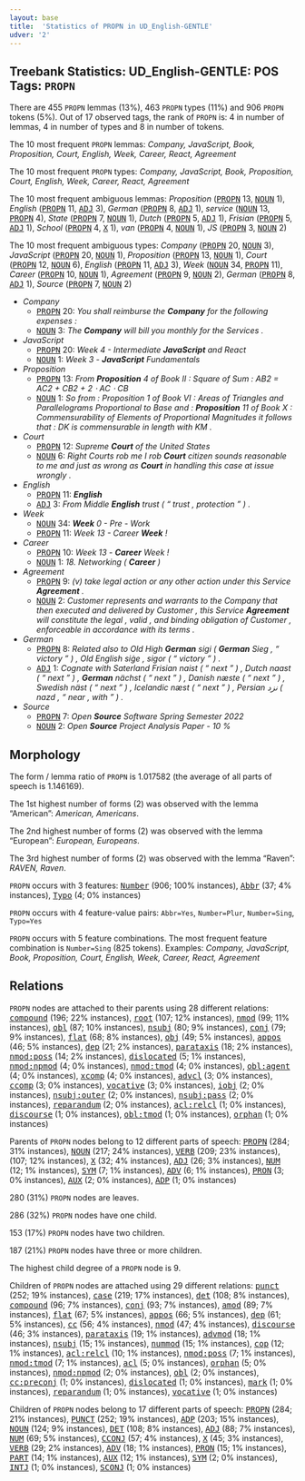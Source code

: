 ```yaml
---
layout: base
title:  'Statistics of PROPN in UD_English-GENTLE'
udver: '2'
---
```


## Treebank Statistics: UD_English-GENTLE: POS Tags: `PROPN`

There are 455 `PROPN` lemmas (13%), 463 `PROPN` types (11%) and 906 `PROPN` tokens (5%).
Out of 17 observed tags, the rank of `PROPN` is: 4 in number of lemmas, 4 in number of types and 8 in number of tokens.

The 10 most frequent `PROPN` lemmas: <em>Company, JavaScript, Book, Proposition, Court, English, Week, Career, React, Agreement</em>

The 10 most frequent `PROPN` types:  <em>Company, JavaScript, Book, Proposition, Court, English, Week, Career, React, Agreement</em>

The 10 most frequent ambiguous lemmas: <em>Proposition</em> (<tt><a href="en_gentle-pos-PROPN.html">PROPN</a></tt> 13, <tt><a href="en_gentle-pos-NOUN.html">NOUN</a></tt> 1), <em>English</em> (<tt><a href="en_gentle-pos-PROPN.html">PROPN</a></tt> 11, <tt><a href="en_gentle-pos-ADJ.html">ADJ</a></tt> 3), <em>German</em> (<tt><a href="en_gentle-pos-PROPN.html">PROPN</a></tt> 8, <tt><a href="en_gentle-pos-ADJ.html">ADJ</a></tt> 1), <em>service</em> (<tt><a href="en_gentle-pos-NOUN.html">NOUN</a></tt> 13, <tt><a href="en_gentle-pos-PROPN.html">PROPN</a></tt> 4), <em>State</em> (<tt><a href="en_gentle-pos-PROPN.html">PROPN</a></tt> 7, <tt><a href="en_gentle-pos-NOUN.html">NOUN</a></tt> 1), <em>Dutch</em> (<tt><a href="en_gentle-pos-PROPN.html">PROPN</a></tt> 5, <tt><a href="en_gentle-pos-ADJ.html">ADJ</a></tt> 1), <em>Frisian</em> (<tt><a href="en_gentle-pos-PROPN.html">PROPN</a></tt> 5, <tt><a href="en_gentle-pos-ADJ.html">ADJ</a></tt> 1), <em>School</em> (<tt><a href="en_gentle-pos-PROPN.html">PROPN</a></tt> 4, <tt><a href="en_gentle-pos-X.html">X</a></tt> 1), <em>van</em> (<tt><a href="en_gentle-pos-PROPN.html">PROPN</a></tt> 4, <tt><a href="en_gentle-pos-NOUN.html">NOUN</a></tt> 1), <em>JS</em> (<tt><a href="en_gentle-pos-PROPN.html">PROPN</a></tt> 3, <tt><a href="en_gentle-pos-NOUN.html">NOUN</a></tt> 2)

The 10 most frequent ambiguous types:  <em>Company</em> (<tt><a href="en_gentle-pos-PROPN.html">PROPN</a></tt> 20, <tt><a href="en_gentle-pos-NOUN.html">NOUN</a></tt> 3), <em>JavaScript</em> (<tt><a href="en_gentle-pos-PROPN.html">PROPN</a></tt> 20, <tt><a href="en_gentle-pos-NOUN.html">NOUN</a></tt> 1), <em>Proposition</em> (<tt><a href="en_gentle-pos-PROPN.html">PROPN</a></tt> 13, <tt><a href="en_gentle-pos-NOUN.html">NOUN</a></tt> 1), <em>Court</em> (<tt><a href="en_gentle-pos-PROPN.html">PROPN</a></tt> 12, <tt><a href="en_gentle-pos-NOUN.html">NOUN</a></tt> 6), <em>English</em> (<tt><a href="en_gentle-pos-PROPN.html">PROPN</a></tt> 11, <tt><a href="en_gentle-pos-ADJ.html">ADJ</a></tt> 3), <em>Week</em> (<tt><a href="en_gentle-pos-NOUN.html">NOUN</a></tt> 34, <tt><a href="en_gentle-pos-PROPN.html">PROPN</a></tt> 11), <em>Career</em> (<tt><a href="en_gentle-pos-PROPN.html">PROPN</a></tt> 10, <tt><a href="en_gentle-pos-NOUN.html">NOUN</a></tt> 1), <em>Agreement</em> (<tt><a href="en_gentle-pos-PROPN.html">PROPN</a></tt> 9, <tt><a href="en_gentle-pos-NOUN.html">NOUN</a></tt> 2), <em>German</em> (<tt><a href="en_gentle-pos-PROPN.html">PROPN</a></tt> 8, <tt><a href="en_gentle-pos-ADJ.html">ADJ</a></tt> 1), <em>Source</em> (<tt><a href="en_gentle-pos-PROPN.html">PROPN</a></tt> 7, <tt><a href="en_gentle-pos-NOUN.html">NOUN</a></tt> 2)


* <em>Company</em>
  * <tt><a href="en_gentle-pos-PROPN.html">PROPN</a></tt> 20: <em>You shall reimburse the <b>Company</b> for the following expenses :</em>
  * <tt><a href="en_gentle-pos-NOUN.html">NOUN</a></tt> 3: <em>The <b>Company</b> will bill you monthly for the Services .</em>
* <em>JavaScript</em>
  * <tt><a href="en_gentle-pos-PROPN.html">PROPN</a></tt> 20: <em>Week 4 - Intermediate <b>JavaScript</b> and React</em>
  * <tt><a href="en_gentle-pos-NOUN.html">NOUN</a></tt> 1: <em>Week 3 - <b>JavaScript</b> Fundamentals</em>
* <em>Proposition</em>
  * <tt><a href="en_gentle-pos-PROPN.html">PROPN</a></tt> 13: <em>From <b>Proposition</b> 4 of Book II : Square of Sum : AB2 = AC2 + CB2 + 2 ⋅ AC ⋅ CB</em>
  * <tt><a href="en_gentle-pos-NOUN.html">NOUN</a></tt> 1: <em>So from : Proposition 1 of Book VI : Areas of Triangles and Parallelograms Proportional to Base and : <b>Proposition</b> 11 of Book X : Commensurability of Elements of Proportional Magnitudes it follows that : DK is commensurable in length with KM .</em>
* <em>Court</em>
  * <tt><a href="en_gentle-pos-PROPN.html">PROPN</a></tt> 12: <em>Supreme <b>Court</b> of the United States</em>
  * <tt><a href="en_gentle-pos-NOUN.html">NOUN</a></tt> 6: <em>Right Courts rob me I rob <b>Court</b> citizen sounds reasonable to me and just as wrong as <b>Court</b> in handling this case at issue wrongly .</em>
* <em>English</em>
  * <tt><a href="en_gentle-pos-PROPN.html">PROPN</a></tt> 11: <em><b>English</b></em>
  * <tt><a href="en_gentle-pos-ADJ.html">ADJ</a></tt> 3: <em>From Middle <b>English</b> trust ( “ trust , protection ” ) .</em>
* <em>Week</em>
  * <tt><a href="en_gentle-pos-NOUN.html">NOUN</a></tt> 34: <em><b>Week</b> 0 - Pre - Work</em>
  * <tt><a href="en_gentle-pos-PROPN.html">PROPN</a></tt> 11: <em>Week 13 - Career <b>Week</b> !</em>
* <em>Career</em>
  * <tt><a href="en_gentle-pos-PROPN.html">PROPN</a></tt> 10: <em>Week 13 - <b>Career</b> Week !</em>
  * <tt><a href="en_gentle-pos-NOUN.html">NOUN</a></tt> 1: <em>18. Networking ( <b>Career</b> )</em>
* <em>Agreement</em>
  * <tt><a href="en_gentle-pos-PROPN.html">PROPN</a></tt> 9: <em>(v) take legal action or any other action under this Service <b>Agreement</b> .</em>
  * <tt><a href="en_gentle-pos-NOUN.html">NOUN</a></tt> 2: <em>Customer represents and warrants to the Company that then executed and delivered by Customer , this Service <b>Agreement</b> will constitute the legal , valid , and binding obligation of Customer , enforceable in accordance with its terms .</em>
* <em>German</em>
  * <tt><a href="en_gentle-pos-PROPN.html">PROPN</a></tt> 8: <em>Related also to Old High <b>German</b> sigi ( <b>German</b> Sieg , “ victory ” ) , Old English siġe , sigor ( “ victory ” ) .</em>
  * <tt><a href="en_gentle-pos-ADJ.html">ADJ</a></tt> 1: <em>Cognate with Saterland Frisian naist ( “ next ” ) , Dutch naast ( “ next ” ) , <b>German</b> nächst ( “ next ” ) , Danish næste ( “ next ” ) , Swedish näst ( “ next ” ) , Icelandic næst ( “ next ” ) , Persian نزد ( nazd , “ near , with ” ) .</em>
* <em>Source</em>
  * <tt><a href="en_gentle-pos-PROPN.html">PROPN</a></tt> 7: <em>Open <b>Source</b> Software Spring Semester 2022</em>
  * <tt><a href="en_gentle-pos-NOUN.html">NOUN</a></tt> 2: <em>Open <b>Source</b> Project Analysis Paper - 10 %</em>

## Morphology

The form / lemma ratio of `PROPN` is 1.017582 (the average of all parts of speech is 1.146169).

The 1st highest number of forms (2) was observed with the lemma “American”: <em>American, Americans</em>.

The 2nd highest number of forms (2) was observed with the lemma “European”: <em>European, Europeans</em>.

The 3rd highest number of forms (2) was observed with the lemma “Raven”: <em>RAVEN, Raven</em>.

`PROPN` occurs with 3 features: <tt><a href="en_gentle-feat-Number.html">Number</a></tt> (906; 100% instances), <tt><a href="en_gentle-feat-Abbr.html">Abbr</a></tt> (37; 4% instances), <tt><a href="en_gentle-feat-Typo.html">Typo</a></tt> (4; 0% instances)

`PROPN` occurs with 4 feature-value pairs: `Abbr=Yes`, `Number=Plur`, `Number=Sing`, `Typo=Yes`

`PROPN` occurs with 5 feature combinations.
The most frequent feature combination is `Number=Sing` (825 tokens).
Examples: <em>Company, JavaScript, Book, Proposition, Court, English, Week, Career, React, Agreement</em>


## Relations

`PROPN` nodes are attached to their parents using 28 different relations: <tt><a href="en_gentle-dep-compound.html">compound</a></tt> (196; 22% instances), <tt><a href="en_gentle-dep-root.html">root</a></tt> (107; 12% instances), <tt><a href="en_gentle-dep-nmod.html">nmod</a></tt> (99; 11% instances), <tt><a href="en_gentle-dep-obl.html">obl</a></tt> (87; 10% instances), <tt><a href="en_gentle-dep-nsubj.html">nsubj</a></tt> (80; 9% instances), <tt><a href="en_gentle-dep-conj.html">conj</a></tt> (79; 9% instances), <tt><a href="en_gentle-dep-flat.html">flat</a></tt> (68; 8% instances), <tt><a href="en_gentle-dep-obj.html">obj</a></tt> (49; 5% instances), <tt><a href="en_gentle-dep-appos.html">appos</a></tt> (46; 5% instances), <tt><a href="en_gentle-dep-dep.html">dep</a></tt> (21; 2% instances), <tt><a href="en_gentle-dep-parataxis.html">parataxis</a></tt> (18; 2% instances), <tt><a href="en_gentle-dep-nmod-poss.html">nmod:poss</a></tt> (14; 2% instances), <tt><a href="en_gentle-dep-dislocated.html">dislocated</a></tt> (5; 1% instances), <tt><a href="en_gentle-dep-nmod-npmod.html">nmod:npmod</a></tt> (4; 0% instances), <tt><a href="en_gentle-dep-nmod-tmod.html">nmod:tmod</a></tt> (4; 0% instances), <tt><a href="en_gentle-dep-obl-agent.html">obl:agent</a></tt> (4; 0% instances), <tt><a href="en_gentle-dep-xcomp.html">xcomp</a></tt> (4; 0% instances), <tt><a href="en_gentle-dep-advcl.html">advcl</a></tt> (3; 0% instances), <tt><a href="en_gentle-dep-ccomp.html">ccomp</a></tt> (3; 0% instances), <tt><a href="en_gentle-dep-vocative.html">vocative</a></tt> (3; 0% instances), <tt><a href="en_gentle-dep-iobj.html">iobj</a></tt> (2; 0% instances), <tt><a href="en_gentle-dep-nsubj-outer.html">nsubj:outer</a></tt> (2; 0% instances), <tt><a href="en_gentle-dep-nsubj-pass.html">nsubj:pass</a></tt> (2; 0% instances), <tt><a href="en_gentle-dep-reparandum.html">reparandum</a></tt> (2; 0% instances), <tt><a href="en_gentle-dep-acl-relcl.html">acl:relcl</a></tt> (1; 0% instances), <tt><a href="en_gentle-dep-discourse.html">discourse</a></tt> (1; 0% instances), <tt><a href="en_gentle-dep-obl-tmod.html">obl:tmod</a></tt> (1; 0% instances), <tt><a href="en_gentle-dep-orphan.html">orphan</a></tt> (1; 0% instances)

Parents of `PROPN` nodes belong to 12 different parts of speech: <tt><a href="en_gentle-pos-PROPN.html">PROPN</a></tt> (284; 31% instances), <tt><a href="en_gentle-pos-NOUN.html">NOUN</a></tt> (217; 24% instances), <tt><a href="en_gentle-pos-VERB.html">VERB</a></tt> (209; 23% instances),  (107; 12% instances), <tt><a href="en_gentle-pos-X.html">X</a></tt> (32; 4% instances), <tt><a href="en_gentle-pos-ADJ.html">ADJ</a></tt> (26; 3% instances), <tt><a href="en_gentle-pos-NUM.html">NUM</a></tt> (12; 1% instances), <tt><a href="en_gentle-pos-SYM.html">SYM</a></tt> (7; 1% instances), <tt><a href="en_gentle-pos-ADV.html">ADV</a></tt> (6; 1% instances), <tt><a href="en_gentle-pos-PRON.html">PRON</a></tt> (3; 0% instances), <tt><a href="en_gentle-pos-AUX.html">AUX</a></tt> (2; 0% instances), <tt><a href="en_gentle-pos-ADP.html">ADP</a></tt> (1; 0% instances)

280 (31%) `PROPN` nodes are leaves.

286 (32%) `PROPN` nodes have one child.

153 (17%) `PROPN` nodes have two children.

187 (21%) `PROPN` nodes have three or more children.

The highest child degree of a `PROPN` node is 9.

Children of `PROPN` nodes are attached using 29 different relations: <tt><a href="en_gentle-dep-punct.html">punct</a></tt> (252; 19% instances), <tt><a href="en_gentle-dep-case.html">case</a></tt> (219; 17% instances), <tt><a href="en_gentle-dep-det.html">det</a></tt> (108; 8% instances), <tt><a href="en_gentle-dep-compound.html">compound</a></tt> (96; 7% instances), <tt><a href="en_gentle-dep-conj.html">conj</a></tt> (93; 7% instances), <tt><a href="en_gentle-dep-amod.html">amod</a></tt> (89; 7% instances), <tt><a href="en_gentle-dep-flat.html">flat</a></tt> (67; 5% instances), <tt><a href="en_gentle-dep-appos.html">appos</a></tt> (66; 5% instances), <tt><a href="en_gentle-dep-dep.html">dep</a></tt> (61; 5% instances), <tt><a href="en_gentle-dep-cc.html">cc</a></tt> (56; 4% instances), <tt><a href="en_gentle-dep-nmod.html">nmod</a></tt> (47; 4% instances), <tt><a href="en_gentle-dep-discourse.html">discourse</a></tt> (46; 3% instances), <tt><a href="en_gentle-dep-parataxis.html">parataxis</a></tt> (19; 1% instances), <tt><a href="en_gentle-dep-advmod.html">advmod</a></tt> (18; 1% instances), <tt><a href="en_gentle-dep-nsubj.html">nsubj</a></tt> (15; 1% instances), <tt><a href="en_gentle-dep-nummod.html">nummod</a></tt> (15; 1% instances), <tt><a href="en_gentle-dep-cop.html">cop</a></tt> (12; 1% instances), <tt><a href="en_gentle-dep-acl-relcl.html">acl:relcl</a></tt> (10; 1% instances), <tt><a href="en_gentle-dep-nmod-poss.html">nmod:poss</a></tt> (7; 1% instances), <tt><a href="en_gentle-dep-nmod-tmod.html">nmod:tmod</a></tt> (7; 1% instances), <tt><a href="en_gentle-dep-acl.html">acl</a></tt> (5; 0% instances), <tt><a href="en_gentle-dep-orphan.html">orphan</a></tt> (5; 0% instances), <tt><a href="en_gentle-dep-nmod-npmod.html">nmod:npmod</a></tt> (2; 0% instances), <tt><a href="en_gentle-dep-obl.html">obl</a></tt> (2; 0% instances), <tt><a href="en_gentle-dep-cc-preconj.html">cc:preconj</a></tt> (1; 0% instances), <tt><a href="en_gentle-dep-dislocated.html">dislocated</a></tt> (1; 0% instances), <tt><a href="en_gentle-dep-mark.html">mark</a></tt> (1; 0% instances), <tt><a href="en_gentle-dep-reparandum.html">reparandum</a></tt> (1; 0% instances), <tt><a href="en_gentle-dep-vocative.html">vocative</a></tt> (1; 0% instances)

Children of `PROPN` nodes belong to 17 different parts of speech: <tt><a href="en_gentle-pos-PROPN.html">PROPN</a></tt> (284; 21% instances), <tt><a href="en_gentle-pos-PUNCT.html">PUNCT</a></tt> (252; 19% instances), <tt><a href="en_gentle-pos-ADP.html">ADP</a></tt> (203; 15% instances), <tt><a href="en_gentle-pos-NOUN.html">NOUN</a></tt> (124; 9% instances), <tt><a href="en_gentle-pos-DET.html">DET</a></tt> (108; 8% instances), <tt><a href="en_gentle-pos-ADJ.html">ADJ</a></tt> (88; 7% instances), <tt><a href="en_gentle-pos-NUM.html">NUM</a></tt> (69; 5% instances), <tt><a href="en_gentle-pos-CCONJ.html">CCONJ</a></tt> (57; 4% instances), <tt><a href="en_gentle-pos-X.html">X</a></tt> (45; 3% instances), <tt><a href="en_gentle-pos-VERB.html">VERB</a></tt> (29; 2% instances), <tt><a href="en_gentle-pos-ADV.html">ADV</a></tt> (18; 1% instances), <tt><a href="en_gentle-pos-PRON.html">PRON</a></tt> (15; 1% instances), <tt><a href="en_gentle-pos-PART.html">PART</a></tt> (14; 1% instances), <tt><a href="en_gentle-pos-AUX.html">AUX</a></tt> (12; 1% instances), <tt><a href="en_gentle-pos-SYM.html">SYM</a></tt> (2; 0% instances), <tt><a href="en_gentle-pos-INTJ.html">INTJ</a></tt> (1; 0% instances), <tt><a href="en_gentle-pos-SCONJ.html">SCONJ</a></tt> (1; 0% instances)

